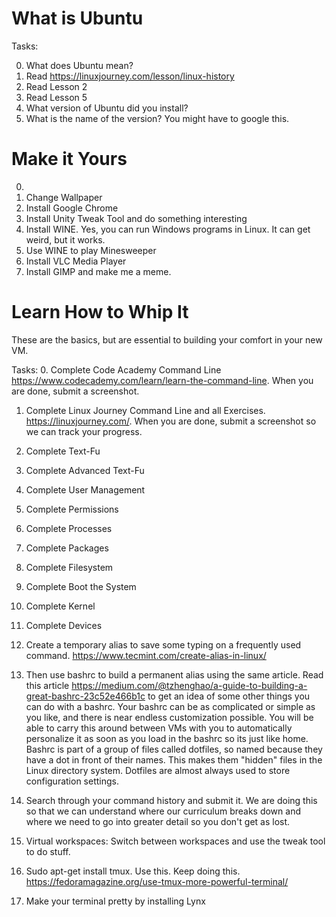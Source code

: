 # What is Ubuntu

Tasks: 

0. What does Ubuntu mean?
1. Read https://linuxjourney.com/lesson/linux-history
2. Read Lesson 2
3. Read Lesson 5
4. What version of Ubuntu did you install? 
5. What is the name of the version? You might have to google this.


# Make it Yours

0. 
1. Change Wallpaper
2. Install Google Chrome
3. Install Unity Tweak Tool and do something interesting
4. Install WINE. Yes, you can run Windows programs in Linux. It can get weird, but it works.
5. Use WINE to play Minesweeper
5. Install VLC Media Player
6. Install GIMP and make me a meme. 

# Learn How to Whip It 
These are the basics, but are essential to building your comfort in your new VM. 

Tasks:
0. Complete Code Academy Command Line https://www.codecademy.com/learn/learn-the-command-line. When you are done, submit a screenshot.
1. Complete Linux Journey Command Line and all Exercises. https://linuxjourney.com/. When you are done, submit a screenshot so we can track your progress.
2. Complete Text-Fu
3. Complete Advanced Text-Fu
4. Complete User Management
5. Complete Permissions
6. Complete Processes
7. Complete Packages
8. Complete Filesystem
9. Complete Boot the System
10. Complete Kernel
11. Complete Devices

12. Create a temporary alias to save some typing on a frequently used command. https://www.tecmint.com/create-alias-in-linux/

13. Then use bashrc to build a permanent alias using the same article. Read this article https://medium.com/@tzhenghao/a-guide-to-building-a-great-bashrc-23c52e466b1c to get an idea of some other things you can do with a bashrc. Your bashrc can be as complicated or simple as you like, and there is near endless customization possible. You will be able to carry this around between VMs with you to automatically personalize it as soon as you load in the bashrc so its just like home. 
Bashrc is part of a group of files called dotfiles, so named because they have a dot in front of their names. This makes them "hidden" files in the Linux directory system. Dotfiles are almost always used to store configuration settings. 

14. Search through your command history and submit it. We are doing this so that we can understand where our curriculum breaks down and where we need to go into greater detail so you don't get as lost. 

15. Virtual workspaces: Switch between workspaces and use the tweak tool to do stuff.
16. Sudo apt-get install tmux. Use this. Keep doing this. https://fedoramagazine.org/use-tmux-more-powerful-terminal/
17. Make your terminal pretty by installing Lynx


